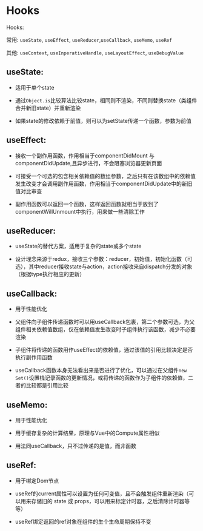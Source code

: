 # Hooks

Hooks:

常用:  `useState`, `useEffect`, `useReducer`,`useCallback`, `useMemo`, `useRef`

其他:  `useContext`, `useInperativeHandle`, `useLayoutEffect`, `useDebugValue`

## useState:

* 适用于单个state

* 通过`Object.is`比较算法比较state，相同则不渲染，不同则替换state（类组件合并新旧state）并重新渲染

* 如果state的修改依赖于前值，则可以为setState传递一个函数，参数为前值

## useEffect:

* 接收一个副作用函数，作用相当于componentDidMount 与 componentDidUpdate,且异步进行，不会阻塞浏览器更新页面

* 可接受一个可选的包含相关依赖值的数组参数，之后只有在该数组中的依赖值发生改变才会调用副作用函数，作用相当于componentDidUpdate中的新旧值对比审查

* 副作用函数可以返回一个函数，这样返回函数就相当于放到了componentWillUnmount中执行，用来做一些清除工作

## useReducer:

* useState的替代方案，适用于复杂的state或多个state

* 设计理念来源于redux，接收三个参数：reducer，初始值，初始化函数（可选），其中reducer接收state与action，action接收来自dispatch分发的对象（根据type执行相应的更新）

## useCallback:

* 用于性能优化

* 父组件向子组件传递函数时可以用useCallback包裹，第二个参数可选，为父组件相关依赖值数组，仅在依赖值发生改变时子组件执行该函数，减少不必要渲染

* 子组件将传递的函数用作useEffect的依赖值，通过该值的引用比较决定是否执行副作用函数

* useCallback函数本身无法看出来是否进行了优化，可以通过在父组件`new Set()`设置栈记录函数的更新情况，或将传递的函数作为子组件的依赖值，二者的比较都是引用比较

## useMemo:

* 用于性能优化

* 用于缓存复杂的计算结果，原理与Vue中的Compute属性相似

* 用法同useCallback，只不过传递的是值，而非函数

## useRef:

* 用于绑定Dom节点

* useRef的current属性可以设置为任何可变值，且不会触发组件重新渲染（可以用来存储旧的 state 或 props，可以用来标定计时器，之后清除计时器等等）

* useRef绑定返回的ref对象在组件的生个生命周期保持不变
